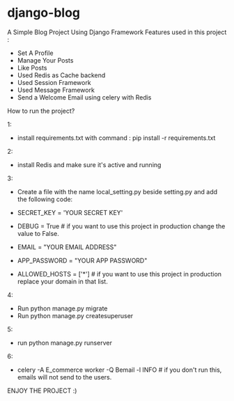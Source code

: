 # django-blog

A Simple Blog Project Using Django Framework  Features used in this project :

* Set A Profile
* Manage Your Posts
* Like Posts
* Used Redis as Cache backend 
* Used Session Framework 
* Used Message Framework 
* Send a Welcome Email using celery with Redis

How to run the project?

1:
  * install requirements.txt with command : pip install -r requirements.txt
  
2:
  * install Redis and make sure it's active and running
  
3:
  * Create a file with the name local_setting.py beside setting.py and add the following code:
  
  * SECRET_KEY = 'YOUR SECRET KEY'
  * DEBUG = True          # if you want to use this project in production change the value to False.
  * EMAIL = "YOUR EMAIL ADDRESS"
  * APP_PASSWORD = "YOUR APP PASSWORD"
  * ALLOWED_HOSTS = ['*']         # if you want to use this project in production replace your domain in that list.
  
4: 
  * Run python manage.py migrate
  * Run python manage.py createsuperuser

5:
  * run python manage.py runserver

6:
  * celery -A E_commerce worker -Q Bemail -l INFO   # if you don't run this, emails will not send to the users.

  
ENJOY THE PROJECT :)
    
